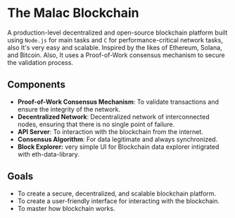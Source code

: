 # The Malac Blockchain
A production-level decentralized and open-source blockchain platform built using `Node.js` for main tasks and `C` for performance-critical network tasks, also It's very easy and scalable. Inspired by the likes of Ethereum, Solana, and Bitcoin. Also, It uses a Proof-of-Work consensus mechanism to secure the validation process.

## **Components**

* **Proof-of-Work Consensus Mechanism**: To validate transactions and ensure the integrity of the network.
* **Decentralized Network**: Decentralized network of interconnected nodes, ensuring that there is no single point of failure.
* **API Server**: To interaction with the blockchain from the internet.
* **Consensus Algorithm**: For data legitimate and always synchronized.
* **Block Explorer:** very simple UI for Blockchain data explorer intigrated with eth-data-library. 

## **Goals**

* To create a secure, decentralized, and scalable blockchain platform.
* To create a user-friendly interface for interacting with the blockchain.
* To master how blockchain works.
